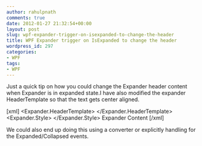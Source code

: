 ```yaml
---
author: rahulpnath
comments: true
date: 2012-01-27 21:32:54+00:00
layout: post
slug: wpf-expander-trigger-on-isexpanded-to-change-the-header
title: WPF Expander trigger on IsExpanded to change the header
wordpress_id: 297
categories:
- WPF
tags:
- WPF
---
```


Just a quick tip on how you could change the Expander header content when Expander is in expanded state.I have also modified the expander HeaderTemplate so that the text gets center aligned.

[xml]<Expander  Height="100" HorizontalAlignment="Left" Margin="129,192,0,0"
           Name="expander1" VerticalAlignment="Top" Width="167">
            <Expander.HeaderTemplate>
                <DataTemplate>
                    <Label Name="headerlabel"
                        Content="{Binding RelativeSource={RelativeSource
                        Mode=FindAncestor,
                        AncestorType={x:Type Expander}},
                        Path=Header}"
                        HorizontalContentAlignment="Center"
                        Width="{Binding
                        RelativeSource={RelativeSource
                        Mode=FindAncestor,
                        AncestorType={x:Type Expander}},
                        Path=ActualWidth}" />
                </DataTemplate>
            </Expander.HeaderTemplate>
            <Expander.Style>
                <Style  TargetType="Expander">
                    <Setter Property="Header" Value="Show"/>
                    <Style.Triggers>
                        <Trigger Property="IsExpanded" Value="True">
                            <Setter Property="Header" Value="Hide"/>
                        </Trigger>
                    </Style.Triggers>
                </Style>
            </Expander.Style>
            <Grid >
                <Label>Expander Content</Label>
            </Grid>
        </Expander>[/xml]


We could also end up doing this using a converter or explicitly handling for the Expanded/Collapsed events.

